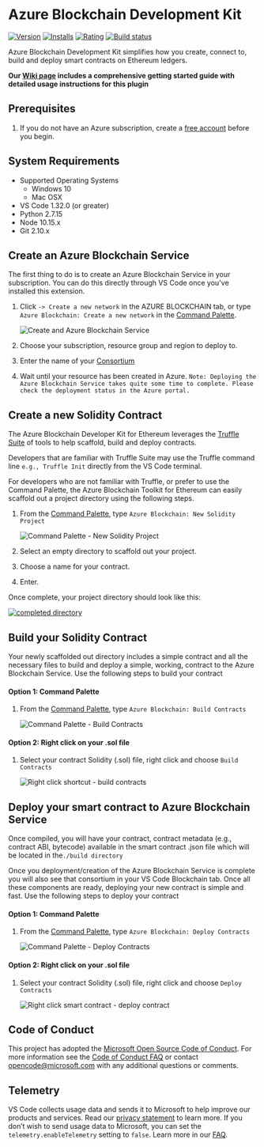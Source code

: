 # Azure Blockchain Development Kit

[![Version](https://vsmarketplacebadge.apphb.com/version/AzBlockchain.azure-blockchain.svg)](https://marketplace.visualstudio.com/items?itemName=ms-azuretools.vscode-logicapps) [![Installs](https://vsmarketplacebadge.apphb.com/installs/AzBlockchain.azure-blockchain.svg)](https://marketplace.visualstudio.com/items?itemName=AzBlockchain.azure-blockchain) [![Rating](https://vsmarketplacebadge.apphb.com/rating-star/AzBlockchain.azure-blockchain.svg)](https://marketplace.visualstudio.com/items?itemName=AzBlockchain.azure-blockchain#review-details) [![Build status](https://msazure.visualstudio.com/Blockchain/_apis/build/status/Blockchain-VS-Extensions/Blockchain-VS-Extension-Prod)](https://msazure.visualstudio.com/Blockchain/_build/latest?definitionId=71311)

Azure Blockchain Development Kit simplifies how you create, connect to, build and deploy smart contracts on Ethereum ledgers.

**Our [Wiki page](https://github.com/Microsoft/vscode-azure-blockchain-ethereum/wiki) includes a comprehensive getting started guide with detailed usage instructions for this plugin**

## Prerequisites

1. If you do not have an Azure subscription, create a [free account](https://azure.microsoft.com/free/?WT.mc_id=A261C142F) before you begin.

## System Requirements

- Supported Operating Systems
  - Windows 10
  - Mac OSX
- VS Code 1.32.0 (or greater)
- Python 2.7.15
- Node 10.15.x
- Git 2.10.x

## Create an Azure Blockchain Service

The first thing to do is to create an Azure Blockchain Service in your subscription. You can do this directly through VS Code once you've installed this extension.

1. Click `-> Create a new network` in the AZURE BLOCKCHAIN tab, or type `Azure Blockchain: Create a new network` in the [Command Palette](https://github.com/Microsoft/vscode-azure-blockchain-ethereum/wiki/Command-Palette).

   ![Create and Azure Blockchain Service](https://raw.githubusercontent.com/Microsoft/vscode-azure-blockchain-ethereum/master/images/createProject.png)

2. Choose your subscription, resource group and region to deploy to.

4. Enter the name of your [Consortium](https://docs.microsoft.com/azure/blockchain/service/consortium)

5. Wait until your resource has been created in Azure.
   `Note: Deploying the Azure Blockchain Service takes quite some time to complete. Please check the deployment status in the Azure portal.`

## Create a new Solidity Contract

The Azure Blockchain Developer Kit for Ethereum leverages the [Truffle Suite](https://truffleframework.com/) of tools to help scaffold, build and deploy contracts.

Developers that are familiar with Truffle Suite may use the Truffle command line `e.g., Truffle Init` directly from the VS Code terminal.

For developers who are not familiar with Truffle, or prefer to use the Command Palette, the Azure Blockchain Toolkit for Ethereum can easily scaffold out a project directory using the following steps.

1. From the [Command Palette](https://github.com/Microsoft/vscode-azure-blockchain-ethereum/wiki/Command-Palette), type `Azure Blockchain: New Solidity Project`

   ![Command Palette - New Solidity Project](https://raw.githubusercontent.com/Microsoft/vscode-azure-blockchain-ethereum/master/images/createNewProject.gif)

2. Select an empty directory to scaffold out your project.

3. Choose a name for your contract.

4. Enter.

Once complete, your project directory should look like this:

[![completed directory](https://raw.githubusercontent.com/Microsoft/vscode-azure-blockchain-ethereum/master/images/newProjectDirCloseup.png)](https://raw.githubusercontent.com/Microsoft/vscode-azure-blockchain-ethereum/master/images/newProjectDir.png#lightbox)


## Build your Solidity Contract

Your newly scaffolded out directory includes a simple contract and all the necessary files to build and deploy a simple, working, contract to the Azure Blockchain Service. Use the following steps to build your contract

#### Option 1: Command Palette

1. From the [Command Palette](https://github.com/Microsoft/vscode-azure-blockchain-ethereum/wiki/Command-Palette), type `Azure Blockchain: Build Contracts`

   ![Command Palette - Build Contracts](https://raw.githubusercontent.com/Microsoft/vscode-azure-blockchain-ethereum/master/images/buildContracts.png)

#### Option 2: Right click on your .sol file

1. Select your contract Solidity (.sol) file, right click and choose `Build Contracts`

   ![Right click shortcut - build contracts](https://raw.githubusercontent.com/Microsoft/vscode-azure-blockchain-ethereum/master/images/buildContractRightClick.gif)

## Deploy your smart contract to Azure Blockchain Service

Once compiled, you will have your contract, contract metadata (e.g., contract ABI, bytecode) available in the smart contract .json file which will be located in the`./build directory`

Once you deployment/creation of the Azure Blockchain Service is complete you will also see that consortium in your VS Code Blockchain tab. Once all these components are ready, deploying your new contract is simple and fast. Use the following steps to deploy your contract

#### Option 1: Command Palette

1. From the [Command Palette](https://github.com/Microsoft/vscode-azure-blockchain-ethereum/wiki/Command-Palette), type `Azure Blockchain: Deploy Contracts`

   ![Command Palette - Deploy Contracts](https://raw.githubusercontent.com/Microsoft/vscode-azure-blockchain-ethereum/master/images/deployContracts.png)

#### Option 2: Right click on your .sol file

1. Select your contract Solidity (.sol) file, right click and choose `Deploy Contracts`

   ![Right click smart contract - deploy contract](https://raw.githubusercontent.com/Microsoft/vscode-azure-blockchain-ethereum/master/images/deployContractsRightClick.png)

## Code of Conduct

This project has adopted the [Microsoft Open Source Code of Conduct](https://opensource.microsoft.com/codeofconduct/).
For more information see the [Code of Conduct FAQ](https://opensource.microsoft.com/codeofconduct/faq/) or
contact [opencode@microsoft.com](mailto:opencode@microsoft.com) with any additional questions or comments.

## Telemetry

VS Code collects usage data and sends it to Microsoft to help improve our products and services. Read our [privacy statement](https://go.microsoft.com/fwlink/?LinkID=528096&clcid=0x409) to learn more. If you don’t wish to send usage data to Microsoft, you can set the `telemetry.enableTelemetry` setting to `false`. Learn more in our [FAQ](https://code.visualstudio.com/docs/supporting/faq#_how-to-disable-telemetry-reporting).
